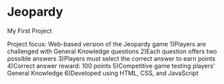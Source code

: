 # Jeopardy
My First Project

Project focus: Web-based version of the Jeopardy game
        1)Players are challenged with General Knowledge questions
        2)Each question offers two possible answers
        3)Players must select the correct answer to earn points
        4)Correct answer reward: 100 points
        5)Competitive game testing players' General Knowledge
        6)Developed using HTML, CSS, and JavaScript

